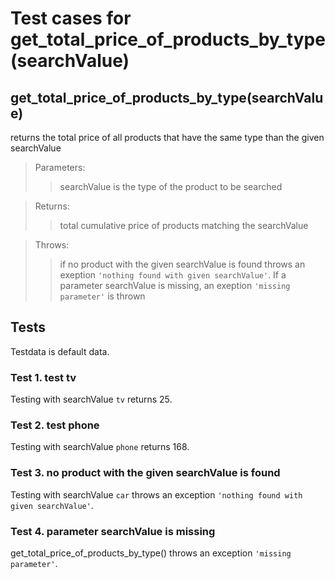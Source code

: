 # Test cases for get_total_price_of_products_by_type(searchValue)

## **get_total_price_of_products_by_type(searchValue)**

returns the total price of all products that have the same type than the given searchValue

> Parameters:
>
> > searchValue is the type of the product to be searched

> Returns:
>
> > total cumulative price of products matching the searchValue

> Throws:
>
> > if no product with the given searchValue is found throws an exeption `'nothing found with given searchValue'`. If a parameter searchValue is missing, an exeption `'missing parameter'` is thrown

## Tests

Testdata is default data.

### Test 1. test tv

Testing with searchValue `tv` returns 25.

### Test 2. test phone

Testing with searchValue `phone` returns 168.

### Test 3. no product with the given searchValue is found

Testing with searchValue `car` throws an exception `'nothing found with given searchValue'`.

### Test 4. parameter searchValue is missing

get_total_price_of_products_by_type() throws an exception `'missing parameter'`.
